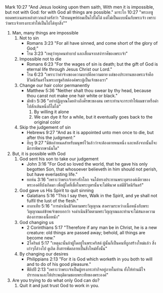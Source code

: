 
Mark 10:27 "And Jesus looking upon them saith, With men it is impossible, but not with God: for with God all things are possible."
มาระโก 10:27 "พระเยซูทอดพระเนตรเหล่าสาวกแล้วตรัสว่า "ฝ่ายมนุษย์ย่อมเป็นไปไม่ได้ แต่ไม่เป็นแบบนั้นกับพระเจ้า เพราะว่าพระเจ้าทรงกระทำให้เป็นไปได้ทุกสิ่ง""

1. Man, many things are impossible
    1. Not to sin
        - Romans 3:23 "For all have sinned, and come short of the glory of God;"
        - โรม 3:23 "เหตุว่าทุกคนทำบาป และเสื่อมจากสง่าราศีของพระเจ้า"
    2. Impossible not to die
        - Romans 6:23 "For the wages of sin is death; but the gift of God is eternal life through Jesus Christ our Lord."
        - โรม 6:23 "เพราะว่าค่าจ้างของความบาปคือความตาย แต่ของประทานของพระเจ้าคือชีวิตนิรันดร์ในพระเยซูคริสต์องค์พระผู้เป็นเจ้าของเรา"
    3. Change our hair color permanently
        - Matthew 5:36 "Neither shalt thou swear by thy head, because thou canst not make one hair white or black."
        - มัทธิว 5:36 "อย่าปฏิญาณโดยอ้างถึงศีรษะของตน เพราะท่านจะกระทำให้ผมขาวหรือดำไปสักเส้นหนึ่งก็ไม่ได้"
            1. By willing it alone
            2. We can dye it for a while, but it eventually goes back to the original color
    4. Skip the judgement of sin
        - Hebrews 9:27 "And as it is appointed unto men once to die, but after this the judgment:"
        - ฮีบรู 9:27 "มีข้อกำหนดสำหรับมนุษย์ไว้แล้วว่าจะต้องตายหนหนึ่ง และหลังจากนั้นก็จะมีการพิพากษาฉันใด"
2. But, it is possible with God
    1. God sent his son to take our judgement
        - John 3:16 "For God so loved the world, that he gave his only begotten Son, that whosoever believeth in him should not perish, but have everlasting life."
        - ยอห์น 3:16 "เพราะว่าพระเจ้าทรงรักโลก จนได้ทรงประทานพระบุตรองค์เดียวของพระองค์ที่บังเกิดมา เพื่อผู้ใดที่เชื่อในพระบุตรนั้นจะไม่พินาศ แต่มีชีวิตนิรันดร์"
    2. God gave us His Spirit to quit sinning
        - Galatians 5:16 "This I say then, Walk in the Spirit, and ye shall not fulfil the lust of the flesh."
        - กาลาเทีย 5:16 "การดำเนินชีวิตตามพระวิญญาณ สงครามระหว่างเนื้อหนังกับพระวิญญาณแต่ข้าพเจ้าขอบอกว่า จงดำเนินชีวิตตามพระวิญญาณและท่านจะไม่สนองความต้องการของเนื้อหนัง"
    3. God changing us
        - 2 Corinthians 5:17 "Therefore if any man be in Christ, he is a new creature: old things are passed away; behold, all things are become new."
        - 2โครินธ์ 5:17 "เหตุฉะนั้นถ้าผู้ใดอยู่ในพระคริสต์ ผู้นั้นก็เป็นคนที่ถูกสร้างใหม่แล้ว สิ่งเก่าๆก็ล่วงไป ดูเถิด สิ่งสารพัดกลายเป็นสิ่งใหม่ทั้งนั้น"
    4. By changing our desires
        - Philippians 2:13 "For it is God which worketh in you both to will and to do of his good pleasure."
        - ฟีลิปปี 2:13 "เพราะว่าพระเจ้าเป็นผู้ทรงกระทำกิจอยู่ภายในท่าน ทั้งให้ท่านมีใจปรารถนาและให้ประพฤติตามชอบพระทัยของพระองค์"
3. Are you trying to do what only God can do?
    1. Quit it and just trust God to work in you.